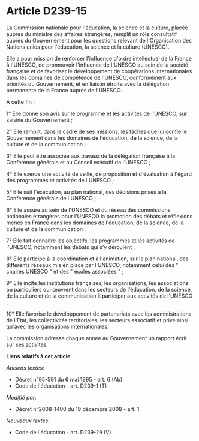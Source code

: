 # Article D239-15

La Commission nationale pour l'éducation, la science et la culture, placée auprès du ministre des affaires étrangères,
remplit un rôle consultatif auprès du Gouvernement pour les questions relevant de l'Organisation des Nations unies pour
l'éducation, la science et la culture (UNESCO). 

Elle a pour mission de renforcer l'influence d'ordre intellectuel de la France à l'UNESCO, de promouvoir l'influence de
l'UNESCO au sein de la société française et de favoriser le développement de coopérations internationales dans les domaines
de compétence de l'UNESCO, conformément aux priorités du Gouvernement, et en liaison étroite avec la délégation permanente de
la France auprès de l'UNESCO. 

A cette fin : 

1° Elle donne son avis sur le programme et les activités de l'UNESCO, sur saisine du Gouvernement ; 

2° Elle remplit, dans le cadre de ses missions, les tâches que lui confie le Gouvernement dans les domaines de l'éducation,
de la science, de la culture et de la communication ; 

3° Elle peut être associée aux travaux de la délégation française à la Conférence générale et au Conseil exécutif de
l'UNESCO ; 

4° Elle exerce une activité de veille, de proposition et d'évaluation à l'égard des programmes et activités de l'UNESCO ; 

5° Elle suit l'exécution, au plan national, des décisions prises à la Conférence générale de l'UNESCO ; 

6° Elle assure au sein de l'UNESCO et du réseau des commissions nationales étrangères pour l'UNESCO la promotion des débats
et réflexions menés en France dans les domaines de l'éducation, de la science, de la culture et de la communication ; 

7° Elle fait connaître les objectifs, les programmes et les activités de l'UNESCO, notamment les débats qui s'y déroulent ; 

8° Elle participe à la coordination et à l'animation, sur le plan national, des différents réseaux mis en place par l'UNESCO,
notamment celui des " chaires UNESCO " et des " écoles associées " ; 

9° Elle incite les institutions françaises, les organisations, les associations ou particuliers qui œuvrent dans les secteurs
de l'éducation, de la science, de la culture et de la communication à participer aux activités de l'UNESCO ; 

10° Elle favorise le développement de partenariats avec les administrations de l'Etat, les collectivités territoriales, les
secteurs associatif et privé ainsi qu'avec les organisations internationales. 

La commission adresse chaque année au Gouvernement un rapport écrit sur ses activités.

**Liens relatifs à cet article**

_Anciens textes_:

  - Décret n°95-591 du 6 mai 1995 - art. 6 (Ab)
  - Code de l'éducation - art. D239-1 (T)

_Modifié par_:

  - Décret n°2008-1400 du 19 décembre 2008 - art. 1

_Nouveaux textes_:

  - Code de l'éducation - art. D239-29 (V)
